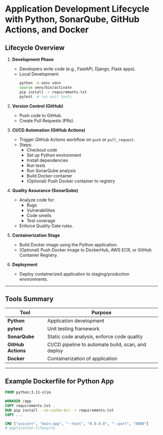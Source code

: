 # Application Development Lifecycle with Python, SonarQube, GitHub Actions, and Docker

##  Lifecycle Overview

1. **Development Phase**
    - Developers write code (e.g., FastAPI, Django, Flask apps).
    - Local Development:
      ```bash
      python -m venv venv
      source venv/bin/activate
      pip install -r requirements.txt
      pytest  # run unit tests
      ```
      
2. **Version Control (GitHub)**
    - Push code to GitHub.
    - Create Pull Requests (PRs).

3. **CI/CD Automation (GitHub Actions)**
    - Trigger GitHub Actions workflow on `push` or `pull_request`.
    - Steps:
      - Checkout code
      - Set up Python environment
      - Install dependencies
      - Run tests
      - Run SonarQube analysis
      - Build Docker container
      - (Optional) Push Docker container to registry

4. **Quality Assurance (SonarQube)**
    - Analyze code for:
      - Bugs
      - Vulnerabilities
      - Code smells
      - Test coverage
    - Enforce Quality Gate rules.

5. **Containerization Stage**
    - Build Docker image using the Python application.
    - (Optional) Push Docker image to DockerHub, AWS ECR, or GitHub Container Registry.

6. **Deployment**
    - Deploy containerized application to staging/production environments.

---

## Tools Summary

| Tool             | Purpose                                     |
|------------------|---------------------------------------------|
| **Python**       | Application development                    |
| **pytest**       | Unit testing framework                     |
| **SonarQube**    | Static code analysis, enforce code quality  |
| **GitHub Actions** | CI/CD pipeline to automate build, scan, and deploy |
| **Docker**       | Containerization of application             |

---

## Example Dockerfile for Python App

```dockerfile
FROM python:3.11-slim

WORKDIR /app
COPY requirements.txt .
RUN pip install --no-cache-dir -r requirements.txt
COPY . .

CMD ["uvicorn", "main:app", "--host", "0.0.0.0", "--port", "8000"]
# application-lifecycle
